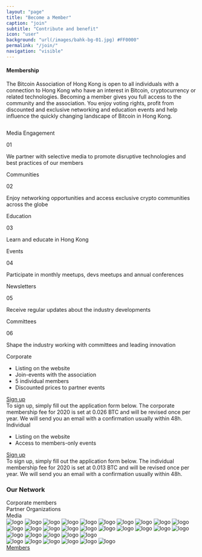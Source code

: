 ```yaml
---
layout: "page"
title: "Become a Member"
caption: "join"
subtitle: "Contribute and benefit"
icon: "user"
background: "url(/images/bahk-bg-01.jpg) #FF0000"
permalink: "/join/"
navigation: "visible"
---
```


<div class="join">

  <div class="first">
    <div class="content">
      <h4>Membership</h4>
      <p>The Bitcoin Association of Hong Kong is open to all individuals with a connection to Hong Kong who have an interest in Bitcoin, cryptocurrency or related technologies. Becoming a member gives you full access to the community and the association. You enjoy voting rights, profit from discounted and exclusive networking and education events and help influence the quickly changing landscape of Bitcoin in Hong Kong.</p>
    </div>
    <img src="/media/new/join1.svg" alt="">  
  </div>

  <div class="second">
    <div class="slider1">
      <div>
        <div class="elem">
          <div class="elem-header">
            <p>Media Engagement</p>
            <span>01</span>
          </div>
          <p>We partner with selective media to promote disruptive technologies and best practices of our members</p>
        </div>
      </div>
      <div>
        <div class="elem">
          <div class="elem-header">
            <p>Communities </p>
            <span>02</span>
          </div>
          <p>Enjoy networking opportunities and access exclusive crypto communities across the globe</p>
        </div>
      </div>
      <div>
        <div class="elem">
          <div class="elem-header">
            <p>Education</p>
            <span>03</span>
          </div>
          <p>Learn and educate in Hong Kong </p>
        </div>
      </div>
      <div>
        <div class="elem">
          <div class="elem-header">
            <p>Events</p>
            <span>04</span>
          </div>
          <p>Participate in monthly meetups, devs meetups and annual conferences </p>
        </div>
      </div>
      <div>
        <div class="elem">
          <div class="elem-header">
            <p>Newsletters</p>
            <span>05</span>
          </div>
          <p>Receive regular updates about the industry developments </p>
        </div>
      </div>
      <div>
        <div class="elem">
          <div class="elem-header">
            <p>Committees</p>
            <span>06</span>
          </div>
          <p>Shape the industry working with committees and leading innovation </p>
        </div>
      </div>
    </div>
  </div>

  <div class="third">
    <div class="slider">
      <div>
        <div class="offer">
          <div class="info">
            <div class="head">
              <span>Corporate</span>
              <img src="/media/new/join-corporate.svg" alt="">
            </div>
            <ul>
              <li><span>Listing on the website</span></li>
              <li><span>Join-events with the association</span></li>
              <li><span>5 individual members</span></li>
              <li><span>Discounted prices to partner events </span></li>
            </ul>
            <a href="https://docs.google.com/forms/d/19vhwvxw4LF2JByS03hfmwZA1F_xvh6paF3khJGEZslE/edit">Sign up</a>
          </div>
          <div class="bonus">To sign up, simply fill out the application form below. The corporate membership fee for 2020 is set at 0.026 BTC and will be revised once per year. We will send you an email with a confirmation usually within 48h.</div>
        </div>
      </div>
      <div>
        <div class="offer">
          <div class="info">
            <div class="head">
              <span>Individual</span>
              <img src="/media/new/join-individual.svg" alt="">
            </div>
            <ul>
              <li><span>Listing on the website </span></li>
              <li><span>Access to members-only events</span></li>
            </ul>
            <a href="https://docs.google.com/forms/d/1p9Z7or6XSwUTgHbf3uwuhWzECkto23Qx7WsMVUYyzV8/viewform?edit_requested=true">Sign up</a>
          </div>
          <div class="bonus">To sign up, simply fill out the application form below. The individual membership fee for 2020 is set at 0.013 BTC and will be revised once per year. We will send you an email with a confirmation usually within 48h.</div>
        </div>
      </div>
    </div>
  </div>

  <div class="network">
    <h3>Our Network</h3>
    <div class="tabs">
      <div class="tab1 " data-tab="corp">
        Corporate members
      </div>
      <div class="tab1 current" data-tab="org">
        Partner Organizations
      </div>
      <div class="tab1" data-tab="com">
        Media
      </div>
    </div>
    <div class="logos">
      <div id="corp" class="content">
        <img src="/media/new/corp/1.png" alt="logo">
        <img src="/media/new/corp/2.png" alt="logo">
        <img src="/media/new/corp/3.png" alt="logo">
        <img src="/media/new/corp/4.png" alt="logo">
        <img src="/media/new/corp/5.png" alt="logo">
        <img src="/media/new/corp/6.png" alt="logo">
        <img src="/media/new/corp/7.png" alt="logo">
        <img src="/media/new/corp/8.png" alt="logo">
        <img src="/media/new/corp/9.svg" alt="logo">
        <img src="/media/new/corp/10.svg" alt="logo">
        <img src="/media/new/corp/11.svg" alt="logo">
        <img src="/media/new/corp/12.svg" alt="logo">
        <img src="/media/new/corp/13.png" alt="logo">
        <img src="/media/new/corp/14.svg" alt="logo">
        <img src="/media/new/corp/15.svg" alt="logo">
        <img src="/media/new/corp/16.svg" alt="logo">
        <img src="/media/new/corp/17.png" alt="logo">
        <img src="/media/new/corp/18.svg" alt="logo">
        <img src="/media/new/corp/19.svg" alt="logo">
        <img src="/media/new/corp/20.png" alt="logo">
      </div>
      <div id="org" class="content  current-content">
        <img src="/media/new/org/1.svg" alt="logo">
        <img src="/media/new/org/2.png" alt="logo">
        <img src="/media/new/org/4.svg" alt="logo">
        <img src="/media/new/org/5.svg" alt="logo">
        <img src="/media/new/org/5.png" alt="logo">
      </div>
      <div id="com" class="content">
        <img src="/media/new/media/1.svg" alt="logo">
        <img src="/media/new/media/2.png" alt="logo">
        <img src="/media/new/media/3.png" alt="logo">
        <img src="/media/new/media/4.svg" alt="logo">
        <img src="/media/new/media/5.svg" alt="logo">
        <img src="/media/new/media/6.png" alt="logo">
      </div>
    </div>
    <a href="/members/" class="nbtn">Members</a>
  </div>

</div>
